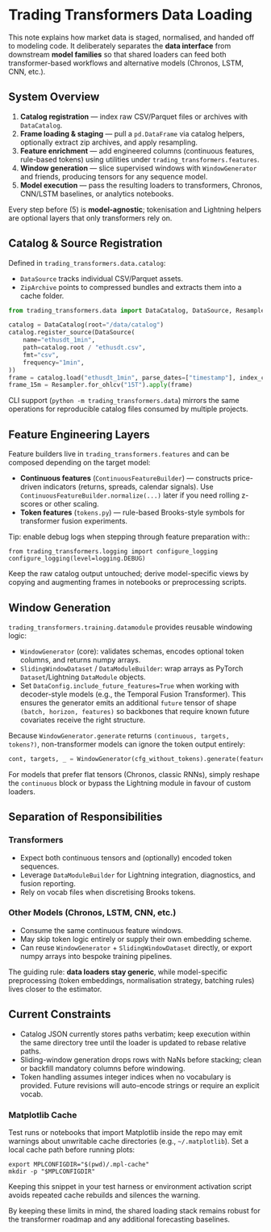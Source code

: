 # Trading Transformers Data Loading

This note explains how market data is staged, normalised, and handed off to modeling code. It deliberately separates the **data interface** from downstream **model families** so that shared loaders can feed both transformer-based workflows and alternative models (Chronos, LSTM, CNN, etc.).

## System Overview

1. **Catalog registration** — index raw CSV/Parquet files or archives with `DataCatalog`.
2. **Frame loading & staging** — pull a `pd.DataFrame` via catalog helpers, optionally extract zip archives, and apply resampling.
3. **Feature enrichment** — add engineered columns (continuous features, rule-based tokens) using utilities under `trading_transformers.features`.
4. **Window generation** — slice supervised windows with `WindowGenerator` and friends, producing tensors for any sequence model.
5. **Model execution** — pass the resulting loaders to transformers, Chronos, CNN/LSTM baselines, or analytics notebooks.

Every step before (5) is **model-agnostic**; tokenisation and Lightning helpers are optional layers that only transformers rely on.

## Catalog & Source Registration

Defined in `trading_transformers.data.catalog`:

- `DataSource` tracks individual CSV/Parquet assets.
- `ZipArchive` points to compressed bundles and extracts them into a cache folder.

```python
from trading_transformers.data import DataCatalog, DataSource, Resampler

catalog = DataCatalog(root="/data/catalog")
catalog.register_source(DataSource(
    name="ethusdt_1min",
    path=catalog.root / "ethusdt.csv",
    fmt="csv",
    frequency="1min",
))
frame = catalog.load("ethusdt_1min", parse_dates=["timestamp"], index_col="timestamp")
frame_15m = Resampler.for_ohlcv("15T").apply(frame)
```

CLI support (`python -m trading_transformers.data`) mirrors the same operations for reproducible catalog files consumed by multiple projects.

## Feature Engineering Layers

Feature builders live in `trading_transformers.features` and can be composed depending on the target model:

- **Continuous features** (`ContinuousFeatureBuilder`) — constructs price-driven indicators (returns, spreads, calendar signals). Use `ContinuousFeatureBuilder.normalize(...)` later if you need rolling z-scores or other scaling.
- **Token features** (`tokens.py`) — rule-based Brooks-style symbols for transformer fusion experiments.

Tip: enable debug logs when stepping through feature preparation with::

    from trading_transformers.logging import configure_logging
    configure_logging(level=logging.DEBUG)

Keep the raw catalog output untouched; derive model-specific views by copying and augmenting frames in notebooks or preprocessing scripts.

## Window Generation

`trading_transformers.training.datamodule` provides reusable windowing logic:

- `WindowGenerator` (core): validates schemas, encodes optional token columns, and returns numpy arrays.
- `SlidingWindowDataset` / `DataModuleBuilder`: wrap arrays as PyTorch `Dataset`/Lightning `DataModule` objects.
- Set `DataConfig.include_future_features=True` when working with decoder-style models (e.g., the Temporal Fusion Transformer). This ensures the generator emits an additional `future` tensor of shape `(batch, horizon, features)` so backbones that require known future covariates receive the right structure.

Because `WindowGenerator.generate` returns `(continuous, targets, tokens?)`, non-transformer models can ignore the token output entirely:

```python
cont, targets, _ = WindowGenerator(cfg_without_tokens).generate(feature_frame)
```

For models that prefer flat tensors (Chronos, classic RNNs), simply reshape the `continuous` block or bypass the Lightning module in favour of custom loaders.

## Separation of Responsibilities

### Transformers

- Expect both continuous tensors and (optionally) encoded token sequences.
- Leverage `DataModuleBuilder` for Lightning integration, diagnostics, and fusion reporting.
- Rely on vocab files when discretising Brooks tokens.

### Other Models (Chronos, LSTM, CNN, etc.)

- Consume the same continuous feature windows.
- May skip token logic entirely or supply their own embedding scheme.
- Can reuse `WindowGenerator` + `SlidingWindowDataset` directly, or export numpy arrays into bespoke training pipelines.

The guiding rule: **data loaders stay generic**, while model-specific preprocessing (token embeddings, normalisation strategy, batching rules) lives closer to the estimator.

## Current Constraints

- Catalog JSON currently stores paths verbatim; keep execution within the same directory tree until the loader is updated to rebase relative paths.
- Sliding-window generation drops rows with NaNs before stacking; clean or backfill mandatory columns before windowing.
- Token handling assumes integer indices when no vocabulary is provided. Future revisions will auto-encode strings or require an explicit vocab.

### Matplotlib Cache

Test runs or notebooks that import Matplotlib inside the repo may emit warnings about unwritable cache directories (e.g., `~/.matplotlib`). Set a local cache path before running plots:

```
export MPLCONFIGDIR="$(pwd)/.mpl-cache"
mkdir -p "$MPLCONFIGDIR"
```

Keeping this snippet in your test harness or environment activation script avoids repeated cache rebuilds and silences the warning.

By keeping these limits in mind, the shared loading stack remains robust for the transformer roadmap and any additional forecasting baselines.
